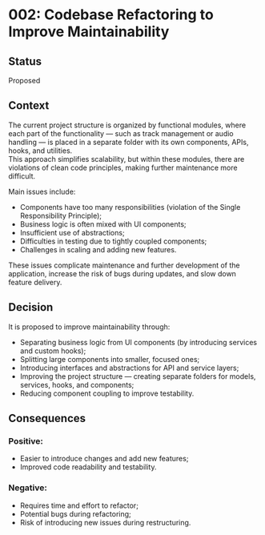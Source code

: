 # 002: Codebase Refactoring to Improve Maintainability

## Status  
Proposed  

## Context  
The current project structure is organized by functional modules, where each part of the functionality — such as track management or audio handling — is placed in a separate folder with its own components, APIs, hooks, and utilities.  
This approach simplifies scalability, but within these modules, there are violations of clean code principles, making further maintenance more difficult.

Main issues include:  
- Components have too many responsibilities (violation of the Single Responsibility Principle);  
- Business logic is often mixed with UI components;  
- Insufficient use of abstractions;  
- Difficulties in testing due to tightly coupled components;  
- Challenges in scaling and adding new features.  

These issues complicate maintenance and further development of the application, increase the risk of bugs during updates, and slow down feature delivery.

## Decision  
It is proposed to improve maintainability through:

- Separating business logic from UI components (by introducing services and custom hooks);  
- Splitting large components into smaller, focused ones;  
- Introducing interfaces and abstractions for API and service layers;  
- Improving the project structure — creating separate folders for models, services, hooks, and components;  
- Reducing component coupling to improve testability.  

## Consequences  

### Positive:  
- Easier to introduce changes and add new features;  
- Improved code readability and testability.  

### Negative:  
- Requires time and effort to refactor;  
- Potential bugs during refactoring;  
- Risk of introducing new issues during restructuring.  
